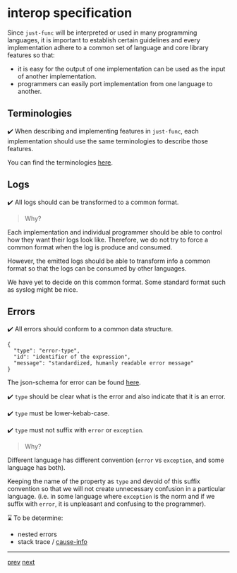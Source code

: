 # interop specification

Since `just-func` will be interpreted or used in many programming languages,
it is important to establish certain guidelines and every implementation adhere to a common set of language and core library features so that:

- it is easy for the output of one implementation can be used as the input of another implementation.
- programmers can easily port implementation from one language to another.

## Terminologies

✔️ When describing and implementing features in `just-func`,
each implementation should use the same terminologies to describe those features.

You can find the terminologies [here](./terminology.md).

## Logs

✔️ All logs should can be transformed to a common format.

> Why?

Each implementation and individual programmer should be able to control how they want their logs look like.
Therefore, we do not try to force a common format when the log is produce and consumed.

However, the emitted logs should be able to transform info a common format so that the logs can be consumed by other languages.

We have yet to decide on this common format.
Some standard format such as syslog might be nice.

## Errors

✔️ All errors should conform to a common data structure.

```jsonc
{
  "type": "error-type",
  "id": "identifier of the expression",
  "message": "standardized, humanly readable error message"
}
```

The json-schema for error can be found [here](https://github.com/justland/just-func/blob/main/schema/draft-07/error-schema.jsonc).

✔️ `type` should be clear what is the error and also indicate that it is an error.

✔️ `type` must be lower-kebab-case.

✔️ `type` must not suffix with `error` or `exception`.

> Why?

Different language has different convention (`error` vs `exception`, and some language has both).

Keeping the name of the property as `type` and devoid of this suffix convention so that we will not create unnecessary confusion in a particular language.
(i.e. in some language where `exception` is the norm and if we suffix with `error`, it is unpleasant and confusing to the programmer).

⌛️ To be determine:

- nested errors
- stack trace / [cause-info](https://github.com/unional/google-cloud-api/blob/master/src/types.ts#L119)

---

[prev](./grammar.md) [next](./terminology.md)
